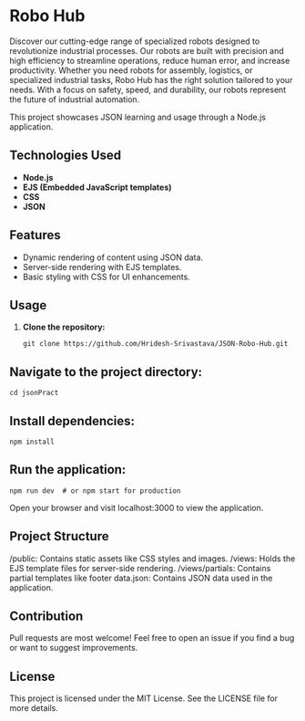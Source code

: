 # Robo Hub

Discover our cutting-edge range of specialized robots designed to revolutionize industrial processes. Our robots are built with precision and high efficiency to streamline operations, reduce human error, and increase productivity. Whether you need robots for assembly, logistics, or specialized industrial tasks, Robo Hub has the right solution tailored to your needs. With a focus on safety, speed, and durability, our robots represent the future of industrial automation.

This project showcases JSON learning and usage through a Node.js application.

## Technologies Used

- **Node.js**
- **EJS (Embedded JavaScript templates)**
- **CSS**
- **JSON**

## Features

- Dynamic rendering of content using JSON data.
- Server-side rendering with EJS templates.
- Basic styling with CSS for UI enhancements.

## Usage

1. **Clone the repository:**

   ```
   git clone https://github.com/Hridesh-Srivastava/JSON-Robo-Hub.git
   
## Navigate to the project directory:
```
cd jsonPract
```
## Install dependencies:
```
npm install
```
## Run the application:

```
npm run dev  # or npm start for production
```
Open your browser and visit localhost:3000 to view the application.

## Project Structure
/public: Contains static assets like CSS styles and images.
/views: Holds the EJS template files for server-side rendering.
/views/partials: Contains partial templates like footer
data.json: Contains JSON data used in the application.

## Contribution
Pull requests are most welcome! Feel free to open an issue if you find a bug or want to suggest improvements.

## License
This project is licensed under the MIT License. See the LICENSE file for more details.

